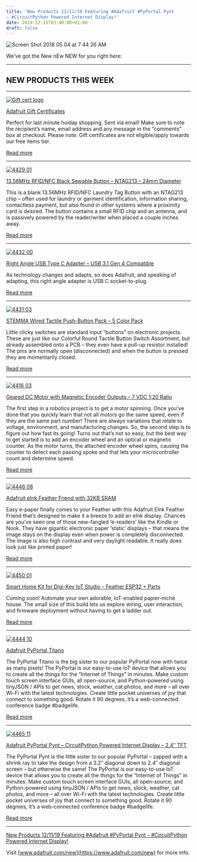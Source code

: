 ```yaml
---
title: 'New Products 12/11/19 Featuring #Adafruit #PyPortal Pynt
– #CircuitPython Powered Internet Display!'
date: 2019-12-15T03:40:00+01:00
draft: false
---
```


![Screen Shot 2018 05 04 at 7 44 26 AM](https://cdn-blog.adafruit.com/uploads/2018/05/Screen-Shot-2018-05-04-at-7.44.26-AM.png "Screen Shot 2018-05-04 at 7.44.26 AM.png")

We’ve got the New nEw NEW for you right here:

* * *

NEW PRODUCTS THIS WEEK
----------------------

* * *

[![Gift cert logo](https://cdn-blog.adafruit.com/uploads/2019/12/gift_cert_logo.png "gift_cert_logo.png")](https://www.adafruit.com/category/14)

[Adafruit Gift Certificates](https://www.adafruit.com/category/14)

Perfect for last minute hoiday shopping. Sent via email! Make sure to note the recipient’s name, email address and any message in the “comments” box at checkout. Please note: Gift certificates are not eligible/apply towards our free items tier.

[Read more](https://www.adafruit.com/category/14)

* * *

[![4429 01](https://cdn-blog.adafruit.com/uploads/2019/12/4429-01.jpg "4429-01.jpg")](https://www.adafruit.com/product/4429)

[13.56MHz RFID/NFC Black Sewable Button – NTAG213 – 24mm Diameter](https://www.adafruit.com/product/4429)

This is a blank 13.56MHz RFID/NFC Laundry Tag Button with an NTAG213 chip – often used for laundry or garment identification, information sharing, contactless payment, but also found in other systems where a proximity card is desired. The button contains a small RFID chip and an antenna, and is passively powered by the reader/writer when placed a couple inches away.

[Read more](https://www.adafruit.com/product/4429)

* * *

[![4432 00](https://cdn-blog.adafruit.com/uploads/2019/12/4432-00.jpg "4432-00.jpg")](https://www.adafruit.com/product/4432)

[Right Angle USB Type C Adapter – USB 3.1 Gen 4 Compatible](https://www.adafruit.com/product/4432)

As technology changes and adapts, so does Adafruit, and speaking of adapting, this right angle adapter is USB C socket-to-plug.

[Read more](https://www.adafruit.com/product/4432)

* * *

[![4431 03](https://cdn-blog.adafruit.com/uploads/2019/12/4431-03.jpg "4431-03.jpg")](https://www.adafruit.com/product/4431)

[STEMMA Wired Tactile Push-Button Pack – 5 Color Pack](https://www.adafruit.com/product/4431)

Little clicky switches are standard input “buttons” on electronic projects. These are just like our Colorful Round Tactile Button Switch Assortment, but already assembled onto a PCB – they even have a pull-up resistor installed! The pins are normally open (disconnected) and when the button is pressed they are momentarily closed.

[Read more](https://www.adafruit.com/product/4431)

* * *

[![4416 03](https://cdn-blog.adafruit.com/uploads/2019/12/4416-03.jpg "4416-03.jpg")](https://www.adafruit.com/product/4416)

[Geared DC Motor with Magnetic Encoder Outputs – 7 VDC 1:20 Ratio](https://www.adafruit.com/product/4416)

The first step in a robotics project is to get a motor spinning. Once you’ve done that you quickly learn that not all motors go the same speed, even if they are the same part number! There are always variations that relate to voltage, environment, and manufacturing changes. So, the second step is to figure out how fast its going! Turns out that’s not so easy, but the best way to get started is to add an encoder wheel and an optical or magnetic counter. As the motor turns, the attached encoder wheel spins, causing the counter to detect each passing spoke and that lets your microcontroller count and determine speed.

[Read more](https://www.adafruit.com/product/4416)

* * *

[![4446 08](https://cdn-blog.adafruit.com/uploads/2019/12/4446-08.jpg "4446-08.jpg")](https://www.adafruit.com/product/4446)

[Adafruit eInk Feather Friend with 32KB SRAM](https://www.adafruit.com/product/4446)

Easy e-paper finally comes to your Feather with this Adafruit EInk Feather Friend that’s designed to make it a breeze to add an eInk display. Chances are you’ve seen one of those new-fangled ‘e-readers’ like the Kindle or Nook. They have gigantic electronic paper ‘static’ displays – that means the image stays on the display even when power is completely disconnected. The image is also high contrast and very daylight readable. It really does look just like printed paper!

[Read more](https://www.adafruit.com/product/4446)

* * *

[![4450 01](https://cdn-blog.adafruit.com/uploads/2019/12/4450-01.jpg "4450-01.jpg")](https://www.adafruit.com/product/4450)

[Smart Home Kit for Digi-Key IoT Studio – Feather ESP32 + Parts](https://www.adafruit.com/product/4450)

Coming soon! Automate your own adorable, IoT-enabled papier-mché house. The small size of this build lets us explore wiring, user interaction, and firmware deployment without having to get a ladder out.

[Read more](https://www.adafruit.com/product/4450)

* * *

[![4444 10](https://cdn-blog.adafruit.com/uploads/2019/12/4444-10.jpg "4444-10.jpg")](https://www.adafruit.com/product/4444)

[Adafruit PyPortal Titano](https://www.adafruit.com/product/4444)

The PyPortal Titano is the big sister to our popular PyPortal now with twice as many pixels! The PyPortal is our easy-to-use IoT device that allows you to create all the things for the “Internet of Things” in minutes. Make custom touch screen interface GUIs, all open-source, and Python-powered using tinyJSON / APIs to get news, stock, weather, cat photos, and more – all over Wi-Fi with the latest technologies. Create little pocket universes of joy that connect to something good. Rotate it 90 degrees, it’s a web-connected conference badge #badgelife.

[Read more](https://www.adafruit.com/product/4444)

* * *

[![4465 11](https://cdn-blog.adafruit.com/uploads/2019/12/4465-11.jpg "4465-11.jpg")](https://www.adafruit.com/product/4465)

[Adafruit PyPortal Pynt – CircuitPython Powered Internet Display – 2.4″ TFT](https://www.adafruit.com/product/4465)

The PyPortal Pynt is the little sister to our popular PyPortal – zapped with a shrink ray to take the design from a 3.2″ diagonal down to 2.4″ diagonal screen – but otherwise the same! The PyPortal is our easy-to-use IoT device that allows you to create all the things for the “Internet of Things” in minutes. Make custom touch screen interface GUIs, all open-source, and Python-powered using tinyJSON / APIs to get news, stock, weather, cat photos, and more – all over Wi-Fi with the latest technologies. Create little pocket universes of joy that connect to something good. Rotate it 90 degrees, it’s a web-connected conference badge #badgelife.

[Read more](https://www.adafruit.com/product/4465)

* * *

[New Products 12/11/19 Featuring #Adafruit #PyPortal Pynt – #CircuitPython Powered Internet Display!](https://youtu.be/Xtxz65hct_s)

Visit [www.adafruit.com/new](https://www.adafruit.com/new) for more info.